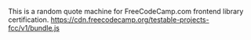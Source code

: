 This is a random quote machine for FreeCodeCamp.com frontend library certification.
https://cdn.freecodecamp.org/testable-projects-fcc/v1/bundle.js
